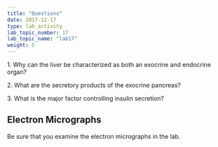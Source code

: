 ```yaml
---
title: "Questions"
date: 2017-12-17
type: lab_activity
lab_topic_number: 17
lab_topic_name: "lab17"
weight: 5
---
```

<div class="entrybody">
						<p>1. Why can the liver be characterized as both an exocrine and endocrine organ?</p>

<p>2. What are the secretory products of the exocrine pancreas?</p>

<p>3. What is the major factor controlling insulin secretion? </p>

<h2>Electron Micrographs</h2>

<p>Be sure that you examine the electron micrographs in the lab.</p>
						
						
</div>
